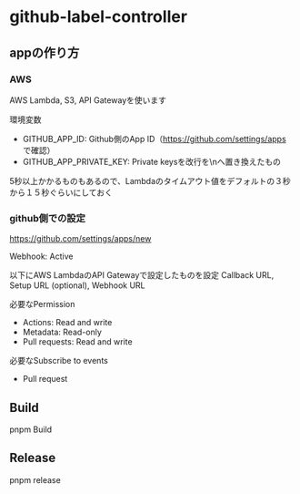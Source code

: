 # github-label-controller


## appの作り方


### AWS

AWS Lambda, S3, API Gatewayを使います

環境変数

- GITHUB_APP_ID: Github側のApp ID（https://github.com/settings/apps で確認）
- GITHUB_APP_PRIVATE_KEY: Private keysを改行を\nへ置き換えたもの

5秒以上かかるものもあるので、Lambdaのタイムアウト値をデフォルトの３秒から１５秒ぐらいにしておく

### github側での設定
https://github.com/settings/apps/new

Webhook: Active

以下にAWS LambdaのAPI Gatewayで設定したものを設定
Callback URL, Setup URL (optional), Webhook URL

必要なPermission

- Actions: Read and write
- Metadata: Read-only
- Pull requests: Read and write

必要なSubscribe to events
- Pull request

## Build

pnpm Build

## Release

pnpm release
